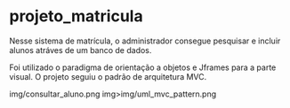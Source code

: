 # projeto_matricula

Nesse sistema de matrícula, o administrador consegue pesquisar e incluir alunos atráves de um banco de dados.

Foi utilizado o paradigma de orientação a objetos e Jframes para a parte visual.
O projeto seguiu o padrão de arquitetura MVC.

<img>img/consultar_aluno.png</img>
img>img/uml_mvc_pattern.png</img>